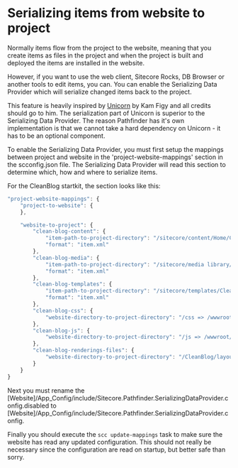 # Serializing items from website to project
Normally items flow from the project to the website, meaning that you create items as files in the project and when the project is
built and deployed the items are installed in the website.

However, if you want to use the web client, Sitecore Rocks, DB Browser or another tools to edit items, you can. You can enable the Serializing
Data Provider which will serialize changed items back to the project.

This feature is heavily inspired by [Unicorn](https://github.com/kamsar/Unicorn) by Kam Figy and all credits should go to him. The serialization 
part of Unicorn is superior to the Serializing Data Provider. The reason Pathfinder has it's own implementation is that we cannot take a 
hard dependency on Unicorn - it has to be an optional component.

To enable the Serializing Data Provider, you must first setup the mappings between project and website in the 'project-website-mappings'
section in the scconfig.json file. The Serializing Data Provider will read this section to determine which, how and where to serialize 
items.

For the CleanBlog startkit, the section looks like this:

```js
"project-website-mappings": {
    "project-to-website": {
    },

    "website-to-project": {
        "clean-blog-content": {
            "item-path-to-project-directory": "/sitecore/content/Home/CleanBlog => /content/master/sitecore/content/Home/CleanBlog",
            "format": "item.xml"
        },
        "clean-blog-media": {
            "item-path-to-project-directory": "/sitecore/media library/CleanBlog => /wwwroot/img",
            "format": "item.xml" 
        },
        "clean-blog-templates": {
            "item-path-to-project-directory": "/sitecore/templates/CleanBlog => /content/master/sitecore/templates/CleanBlog",
            "format": "item.xml" 
        },
        "clean-blog-css": {
            "website-directory-to-project-directory": "/css => /wwwroot/css" 
        },
        "clean-blog-js": {
            "website-directory-to-project-directory": "/js => /wwwroot/js" 
        },
        "clean-blog-renderings-files": {
            "website-directory-to-project-directory": "/CleanBlog/layout/renderings => /wwwroot" 
        }
    }
}
```

Next you must rename the [Website]/App_Config/include/Sitecore.Pathfinder.SerializingDataProvider.config.disabled to
[Website]/App_Config/include/Sitecore.Pathfinder.SerializingDataProvider.config.

Finally you should execute the `scc update-mappings` task to make sure the website has read any updated configuration. This should
not really be necessary since the configuration are read on startup, but better safe than sorry.

